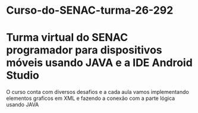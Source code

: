 # Curso-do-SENAC-turma-26-292
<h1>Turma virtual do SENAC programador para dispositivos móveis usando JAVA e a IDE Android Studio</h1>
<p>O curso conta com diversos desafios e a cada aula vamos implementando elementos graficos em XML e fazendo a conexão com a parte lógica usando JAVA<div>
<a href="https://drive.google.com/file/d/1eq-sLfA32hh7w-4EckLdLVkxCd-Xhz29/view?usp=sharing"></a>

</div></p>

